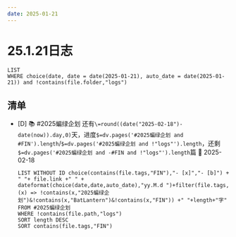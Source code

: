 ```yaml
---
date: 2025-01-21
---
```


# 25.1.21日志

```dataview
LIST
WHERE choice(date, date = date(2025-01-21), auto_date = date(2025-01-21)) and !contains(file.folder,"logs")
```

## 清单

- [D] 📚 #2025蝙绿企划 还有`\=round((date("2025-02-18")-date(now)).day,0)`天，进度`$=dv.pages('#2025蝙绿企划 and #FIN').length`/`$=dv.pages('#2025蝙绿企划 and !"logs"').length`，还剩`$=dv.pages('#2025蝙绿企划 and -#FIN and !"logs"').length`篇 📅 2025-02-18

    ```dataview
    LIST WITHOUT ID choice(contains(file.tags,"FIN"),"- [x]","- [b]") + " "+ file.link +" " + dateformat(choice(date,date,auto_date),"yy.M.d ")+filter(file.tags,(x) => !contains(x,"2025蝙绿企划")&!contains(x,"BatLantern")&!contains(x,"FIN")) +" "+length+"字"
    FROM #2025蝙绿企划 
    WHERE !contains(file.path,"logs")
    SORT length DESC
    SORT contains(file.tags,"FIN")
    ```
